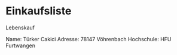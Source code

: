# Einkaufsliste

Lebenskauf

Name: Türker Cakici
Adresse: 78147 Vöhrenbach
Hochschule: HFU Furtwangen